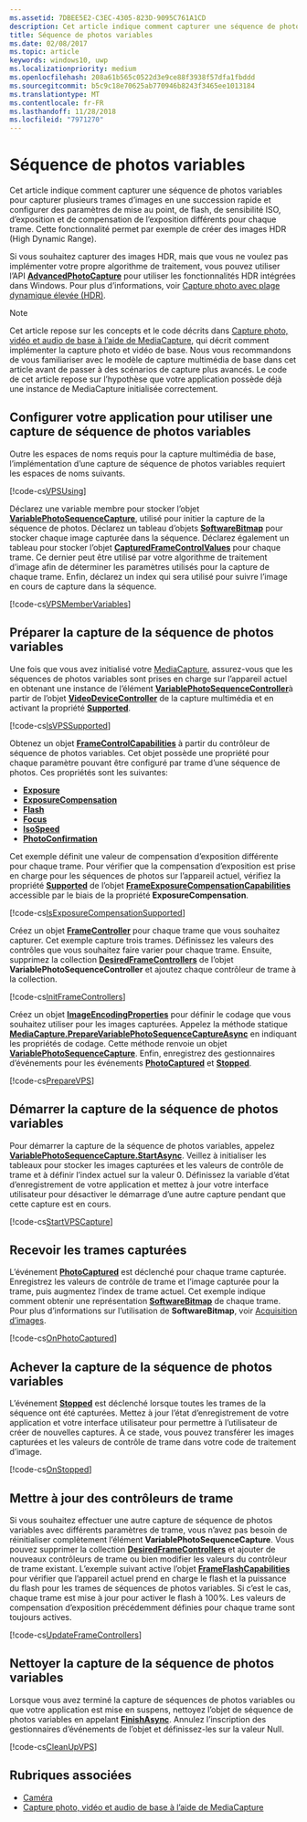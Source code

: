```yaml
---
ms.assetid: 7DBEE5E2-C3EC-4305-823D-9095C761A1CD
description: Cet article indique comment capturer une séquence de photos variables pour capturer plusieurs trames d’images en une succession rapide et configurer des paramètres de mise au point, de flash, de sensibilité ISO, d’exposition et de compensation de l’exposition différents pour chaque trame.
title: Séquence de photos variables
ms.date: 02/08/2017
ms.topic: article
keywords: windows10, uwp
ms.localizationpriority: medium
ms.openlocfilehash: 208a61b565c0522d3e9ce88f3938f57dfa1fbddd
ms.sourcegitcommit: b5c9c18e70625ab770946b8243f3465ee1013184
ms.translationtype: MT
ms.contentlocale: fr-FR
ms.lasthandoff: 11/28/2018
ms.locfileid: "7971270"
---
```

# <a name="variable-photo-sequence"></a>Séquence de photos variables



Cet article indique comment capturer une séquence de photos variables pour capturer plusieurs trames d’images en une succession rapide et configurer des paramètres de mise au point, de flash, de sensibilité ISO, d’exposition et de compensation de l’exposition différents pour chaque trame. Cette fonctionnalité permet par exemple de créer des images HDR (High Dynamic Range).

Si vous souhaitez capturer des images HDR, mais que vous ne voulez pas implémenter votre propre algorithme de traitement, vous pouvez utiliser l’API [**AdvancedPhotoCapture**](https://msdn.microsoft.com/library/windows/apps/mt181386) pour utiliser les fonctionnalités HDR intégrées dans Windows. Pour plus d’informations, voir [Capture photo avec plage dynamique élevée (HDR)](high-dynamic-range-hdr-photo-capture.md).

> [!NOTE] 
> Cet article repose sur les concepts et le code décrits dans [Capture photo, vidéo et audio de base à l’aide de MediaCapture](basic-photo-video-and-audio-capture-with-MediaCapture.md), qui décrit comment implémenter la capture photo et vidéo de base. Nous vous recommandons de vous familiariser avec le modèle de capture multimédia de base dans cet article avant de passer à des scénarios de capture plus avancés. Le code de cet article repose sur l’hypothèse que votre application possède déjà une instance de MediaCapture initialisée correctement.

## <a name="set-up-your-app-to-use-variable-photo-sequence-capture"></a>Configurer votre application pour utiliser une capture de séquence de photos variables

Outre les espaces de noms requis pour la capture multimédia de base, l’implémentation d’une capture de séquence de photos variables requiert les espaces de noms suivants.

[!code-cs[VPSUsing](./code/BasicMediaCaptureWin10/cs/MainPage.xaml.cs#SnippetVPSUsing)]

Déclarez une variable membre pour stocker l’objet [**VariablePhotoSequenceCapture**](https://msdn.microsoft.com/library/windows/apps/dn652564), utilisé pour initier la capture de la séquence de photos. Déclarez un tableau d’objets [**SoftwareBitmap**](https://msdn.microsoft.com/library/windows/apps/dn887358) pour stocker chaque image capturée dans la séquence. Déclarez également un tableau pour stocker l’objet [**CapturedFrameControlValues**](https://msdn.microsoft.com/library/windows/apps/dn608020) pour chaque trame. Ce dernier peut être utilisé par votre algorithme de traitement d’image afin de déterminer les paramètres utilisés pour la capture de chaque trame. Enfin, déclarez un index qui sera utilisé pour suivre l’image en cours de capture dans la séquence.

[!code-cs[VPSMemberVariables](./code/BasicMediaCaptureWin10/cs/MainPage.xaml.cs#SnippetVPSMemberVariables)]

## <a name="prepare-the-variable-photo-sequence-capture"></a>Préparer la capture de la séquence de photos variables

Une fois que vous avez initialisé votre [MediaCapture](capture-photos-and-video-with-mediacapture.md), assurez-vous que les séquences de photos variables sont prises en charge sur l’appareil actuel en obtenant une instance de l’élément [**VariablePhotoSequenceController**](https://msdn.microsoft.com/library/windows/apps/dn640573)à partir de l’objet [**VideoDeviceController**](https://msdn.microsoft.com/library/windows/apps/br226825) de la capture multimédia et en activant la propriété [**Supported**](https://msdn.microsoft.com/library/windows/apps/dn640580).

[!code-cs[IsVPSSupported](./code/BasicMediaCaptureWin10/cs/MainPage.xaml.cs#SnippetIsVPSSupported)]

Obtenez un objet [**FrameControlCapabilities**](https://msdn.microsoft.com/library/windows/apps/dn652548) à partir du contrôleur de séquence de photos variables. Cet objet possède une propriété pour chaque paramètre pouvant être configuré par trame d’une séquence de photos. Ces propriétés sont les suivantes:

-   [**Exposure**](https://msdn.microsoft.com/library/windows/apps/dn652552)
-   [**ExposureCompensation**](https://msdn.microsoft.com/library/windows/apps/dn652560)
-   [**Flash**](https://msdn.microsoft.com/library/windows/apps/dn652566)
-   [**Focus**](https://msdn.microsoft.com/library/windows/apps/dn652570)
-   [**IsoSpeed**](https://msdn.microsoft.com/library/windows/apps/dn652574)
-   [**PhotoConfirmation**](https://msdn.microsoft.com/library/windows/apps/dn652578)

Cet exemple définit une valeur de compensation d’exposition différente pour chaque trame. Pour vérifier que la compensation d’exposition est prise en charge pour les séquences de photos sur l’appareil actuel, vérifiez la propriété [**Supported**](https://msdn.microsoft.com/library/windows/apps/dn278905) de l’objet [**FrameExposureCompensationCapabilities**](https://msdn.microsoft.com/library/windows/apps/dn652628) accessible par le biais de la propriété **ExposureCompensation**.

[!code-cs[IsExposureCompensationSupported](./code/BasicMediaCaptureWin10/cs/MainPage.xaml.cs#SnippetIsExposureCompensationSupported)]

Créez un objet [**FrameController**](https://msdn.microsoft.com/library/windows/apps/dn652582) pour chaque trame que vous souhaitez capturer. Cet exemple capture trois trames. Définissez les valeurs des contrôles que vous souhaitez faire varier pour chaque trame. Ensuite, supprimez la collection [**DesiredFrameControllers**](https://msdn.microsoft.com/library/windows/apps/dn640574) de l’objet **VariablePhotoSequenceController** et ajoutez chaque contrôleur de trame à la collection.

[!code-cs[InitFrameControllers](./code/BasicMediaCaptureWin10/cs/MainPage.xaml.cs#SnippetInitFrameControllers)]

Créez un objet [**ImageEncodingProperties**](https://msdn.microsoft.com/library/windows/apps/hh700993) pour définir le codage que vous souhaitez utiliser pour les images capturées. Appelez la méthode statique [**MediaCapture.PrepareVariablePhotoSequenceCaptureAsync**](https://msdn.microsoft.com/library/windows/apps/dn608097) en indiquant les propriétés de codage. Cette méthode renvoie un objet [**VariablePhotoSequenceCapture**](https://msdn.microsoft.com/library/windows/apps/dn652564). Enfin, enregistrez des gestionnaires d’événements pour les événements [**PhotoCaptured**](https://msdn.microsoft.com/library/windows/apps/dn652573) et [**Stopped**](https://msdn.microsoft.com/library/windows/apps/dn652585).

[!code-cs[PrepareVPS](./code/BasicMediaCaptureWin10/cs/MainPage.xaml.cs#SnippetPrepareVPS)]

## <a name="start-the-variable-photo-sequence-capture"></a>Démarrer la capture de la séquence de photos variables

Pour démarrer la capture de la séquence de photos variables, appelez [**VariablePhotoSequenceCapture.StartAsync**](https://msdn.microsoft.com/library/windows/apps/dn652577). Veillez à initialiser les tableaux pour stocker les images capturées et les valeurs de contrôle de trame et à définir l’index actuel sur la valeur 0. Définissez la variable d’état d’enregistrement de votre application et mettez à jour votre interface utilisateur pour désactiver le démarrage d’une autre capture pendant que cette capture est en cours.

[!code-cs[StartVPSCapture](./code/BasicMediaCaptureWin10/cs/MainPage.xaml.cs#SnippetStartVPSCapture)]

## <a name="receive-the-captured-frames"></a>Recevoir les trames capturées

L’événement [**PhotoCaptured**](https://msdn.microsoft.com/library/windows/apps/dn652573) est déclenché pour chaque trame capturée. Enregistrez les valeurs de contrôle de trame et l’image capturée pour la trame, puis augmentez l’index de trame actuel. Cet exemple indique comment obtenir une représentation [**SoftwareBitmap**](https://msdn.microsoft.com/library/windows/apps/dn887358) de chaque trame. Pour plus d’informations sur l’utilisation de **SoftwareBitmap**, voir [Acquisition d’images](imaging.md).

[!code-cs[OnPhotoCaptured](./code/BasicMediaCaptureWin10/cs/MainPage.xaml.cs#SnippetOnPhotoCaptured)]

## <a name="handle-the-completion-of-the-variable-photo-sequence-capture"></a>Achever la capture de la séquence de photos variables

L’événement [**Stopped**](https://msdn.microsoft.com/library/windows/apps/dn652585) est déclenché lorsque toutes les trames de la séquence ont été capturées. Mettez à jour l’état d’enregistrement de votre application et votre interface utilisateur pour permettre à l’utilisateur de créer de nouvelles captures. À ce stade, vous pouvez transférer les images capturées et les valeurs de contrôle de trame dans votre code de traitement d’image.

[!code-cs[OnStopped](./code/BasicMediaCaptureWin10/cs/MainPage.xaml.cs#SnippetOnStopped)]

## <a name="update-frame-controllers"></a>Mettre à jour des contrôleurs de trame

Si vous souhaitez effectuer une autre capture de séquence de photos variables avec différents paramètres de trame, vous n’avez pas besoin de réinitialiser complètement l’élément **VariablePhotoSequenceCapture**. Vous pouvez supprimer la collection [**DesiredFrameControllers**](https://msdn.microsoft.com/library/windows/apps/dn640574) et ajouter de nouveaux contrôleurs de trame ou bien modifier les valeurs du contrôleur de trame existant. L’exemple suivant active l’objet [**FrameFlashCapabilities**](https://msdn.microsoft.com/library/windows/apps/dn652657) pour vérifier que l’appareil actuel prend en charge le flash et la puissance du flash pour les trames de séquences de photos variables. Si c’est le cas, chaque trame est mise à jour pour activer le flash à 100%. Les valeurs de compensation d’exposition précédemment définies pour chaque trame sont toujours actives.

[!code-cs[UpdateFrameControllers](./code/BasicMediaCaptureWin10/cs/MainPage.xaml.cs#SnippetUpdateFrameControllers)]

## <a name="clean-up-the-variable-photo-sequence-capture"></a>Nettoyer la capture de la séquence de photos variables

Lorsque vous avez terminé la capture de séquences de photos variables ou que votre application est mise en suspens, nettoyez l’objet de séquence de photos variables en appelant [**FinishAsync**](https://msdn.microsoft.com/library/windows/apps/dn652569). Annulez l’inscription des gestionnaires d’événements de l’objet et définissez-les sur la valeur Null.

[!code-cs[CleanUpVPS](./code/BasicMediaCaptureWin10/cs/MainPage.xaml.cs#SnippetCleanUpVPS)]

## <a name="related-topics"></a>Rubriques associées

* [Caméra](camera.md)
* [Capture photo, vidéo et audio de base à l’aide de MediaCapture](basic-photo-video-and-audio-capture-with-MediaCapture.md)
 

 




